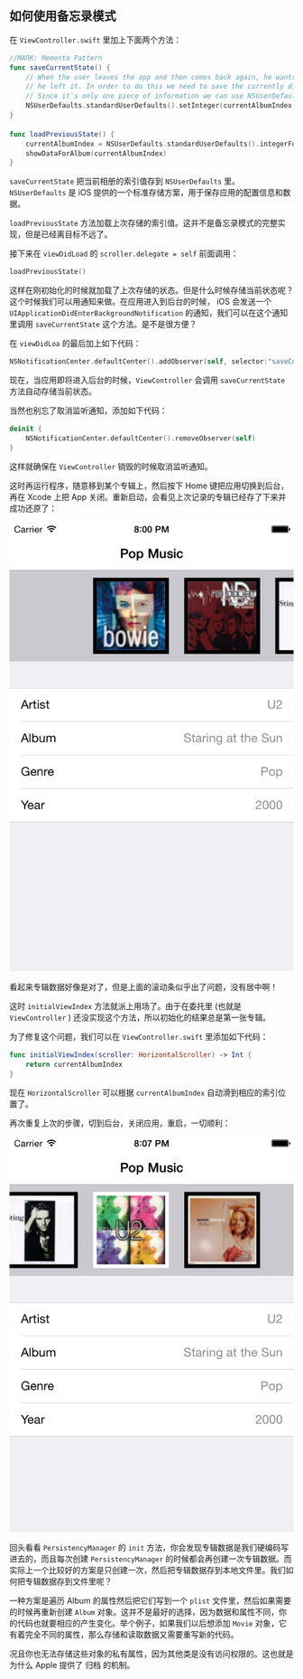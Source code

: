 ## 如何使用备忘录模式

在 `ViewController.swift` 里加上下面两个方法：

```swift
//MARK: Memento Pattern
func saveCurrentState() {
    // When the user leaves the app and then comes back again, he wants it to be in the exact same state
    // he left it. In order to do this we need to save the currently displayed album.
    // Since it's only one piece of information we can use NSUserDefaults.
    NSUserDefaults.standardUserDefaults().setInteger(currentAlbumIndex, forKey: "currentAlbumIndex")
}

func loadPreviousState() {
    currentAlbumIndex = NSUserDefaults.standardUserDefaults().integerForKey("currentAlbumIndex")
    showDataForAlbum(currentAlbumIndex)
}
```

`saveCurrentState` 把当前相册的索引值存到 `NSUserDefaults` 里。`NSUserDefaults` 是 iOS 提供的一个标准存储方案，用于保存应用的配置信息和数据。

`loadPreviousState` 方法加载上次存储的索引值。这并不是备忘录模式的完整实现，但是已经离目标不远了。

接下来在 `viewDidLoad` 的 `scroller.delegate = self` 前面调用：

```swift
loadPreviousState()
```

这样在刚初始化的时候就加载了上次存储的状态。但是什么时候存储当前状态呢？这个时候我们可以用通知来做。在应用进入到后台的时候， iOS 会发送一个 `UIApplicationDidEnterBackgroundNotification` 的通知，我们可以在这个通知里调用 `saveCurrentState` 这个方法。是不是很方便？

在 `viewDidLoa` 的最后加上如下代码：

```swift
NSNotificationCenter.defaultCenter().addObserver(self, selector:"saveCurrentState", name: UIApplicationDidEnterBackgroundNotification, object: nil)
```

现在，当应用即将进入后台的时候，`ViewController` 会调用 `saveCurrentState` 方法自动存储当前状态。

当然也别忘了取消监听通知，添加如下代码：

```swift
deinit {
    NSNotificationCenter.defaultCenter().removeObserver(self)
}
```

这样就确保在 `ViewController` 销毁的时候取消监听通知。

这时再运行程序，随意移到某个专辑上，然后按下 Home 键把应用切换到后台，再在 Xcode 上把 App 关闭。重新启动，会看见上次记录的专辑已经存了下来并成功还原了：

![](../images/memento1.png)

看起来专辑数据好像是对了，但是上面的滚动条似乎出了问题，没有居中啊！

这时 `initialViewIndex` 方法就派上用场了。由于在委托里 (也就是 `ViewController` ) 还没实现这个方法，所以初始化的结果总是第一张专辑。

为了修复这个问题，我们可以在 `ViewController.swift` 里添加如下代码：

```swift
func initialViewIndex(scroller: HorizontalScroller) -> Int {
    return currentAlbumIndex
}
```

现在 `HorizontalScroller` 可以根据 `currentAlbumIndex` 自动滑到相应的索引位置了。

再次重复上次的步骤，切到后台，关闭应用，重启，一切顺利：

![](../images/memento2.png)

回头看看 `PersistencyManager` 的 `init` 方法，你会发现专辑数据是我们硬编码写进去的，而且每次创建 `PersistencyManager` 的时候都会再创建一次专辑数据。而实际上一个比较好的方案是只创建一次，然后把专辑数据存到本地文件里。我们如何把专辑数据存到文件里呢？

一种方案是遍历 Album 的属性然后把它们写到一个 `plist` 文件里，然后如果需要的时候再重新创建 `Album` 对象。这并不是最好的选择，因为数据和属性不同，你的代码也就要相应的产生变化。举个例子，如果我们以后想添加 `Movie` 对象，它有着完全不同的属性，那么存储和读取数据又需要重写新的代码。

况且你也无法存储这些对象的私有属性，因为其他类是没有访问权限的。这也就是为什么 Apple 提供了 归档 的机制。

